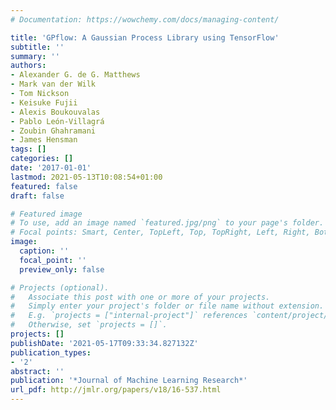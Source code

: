 ```yaml
---
# Documentation: https://wowchemy.com/docs/managing-content/

title: 'GPflow: A Gaussian Process Library using TensorFlow'
subtitle: ''
summary: ''
authors:
- Alexander G. de G. Matthews
- Mark van der Wilk
- Tom Nickson
- Keisuke Fujii
- Alexis Boukouvalas
- Pablo León-Villagrá
- Zoubin Ghahramani
- James Hensman
tags: []
categories: []
date: '2017-01-01'
lastmod: 2021-05-13T10:08:54+01:00
featured: false
draft: false

# Featured image
# To use, add an image named `featured.jpg/png` to your page's folder.
# Focal points: Smart, Center, TopLeft, Top, TopRight, Left, Right, BottomLeft, Bottom, BottomRight.
image:
  caption: ''
  focal_point: ''
  preview_only: false

# Projects (optional).
#   Associate this post with one or more of your projects.
#   Simply enter your project's folder or file name without extension.
#   E.g. `projects = ["internal-project"]` references `content/project/deep-learning/index.md`.
#   Otherwise, set `projects = []`.
projects: []
publishDate: '2021-05-17T09:33:34.827132Z'
publication_types:
- '2'
abstract: ''
publication: '*Journal of Machine Learning Research*'
url_pdf: http://jmlr.org/papers/v18/16-537.html
---
```

